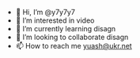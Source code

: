 - 👋 Hi, I’m @y7y7y7
- 👀 I’m interested in video
- 🌱 I’m currently learning disagn
- 💞️ I’m looking to collaborate disagn
- 📫 How to reach me yuash@ukr.net

<!---
y7y7y7/y7y7y7 is a ✨ special ✨ repository because its `README.md` (this file) appears on your GitHub profile.
You can click the Preview link to take a look at your changes.
--->
